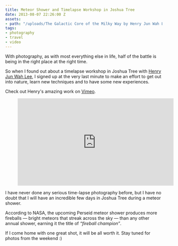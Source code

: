 ```yaml
---
title: Meteor Shower and Timelapse Workshop in Joshua Tree
date: 2013-08-07 22:26:00 Z
assets:
- path: "/uploads/The Galactic Core of the Milky Way by Henry Jun Wah Lee.jpg"
tags:
- photography
- travel
- video
---
```


With photography, as with most everything else in life, half of the battle is being in the right place at the right time.

So when I found out about a timelapse workshop in Joshua Tree with <a href="http://www.evosiastudios.com/about/">Henry Jun Wah Lee</a>, I signed up at the very last minute to make an effort to get out into nature, learn new techniques and to have some new experiences.

Check out Henry's amazing work on <a href="http://vimeo.com/evosia">Vimeo</a>.

<figure class="video p">
<iframe src="http://player.vimeo.com/video/48544219" width="500" height="281" frameborder="0" webkitAllowFullScreen mozallowfullscreen allowFullScreen></iframe>
</figure>

I have never done any serious time-lapse photography before, but I have no doubt that I will have an incredible few days in Joshua Tree during a meteor shower.

According to NASA, the upcoming Perseid meteor shower produces more fireballs — bright meteors that streak across the sky — than any other annual shower, earning it the title of *“fireball champion”*.

If I come home with one great shot, it will be all worth it. Stay tuned for photos from the weekend :)
